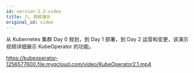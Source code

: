 ```yaml
---
id: version-2.2-video
title: 八、视频演示
original_id: video
---
```


从 Kubernetes 集群 Day 0 规划，到 Day 1 部署，到 Day 2 运营和变更，该演示视频详细展示 KubeOperator 的功能。

https://kubeoperator-1256577600.file.myqcloud.com/video/KubeOperator2.1.mp4
